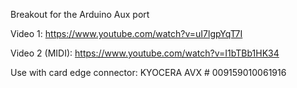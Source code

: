 Breakout for the Arduino Aux port

Video 1: https://www.youtube.com/watch?v=uI7lgpYqT7I

Video 2 (MIDI):  https://www.youtube.com/watch?v=I1bTBb1HK34

Use with card edge connector: KYOCERA AVX # 009159010061916
